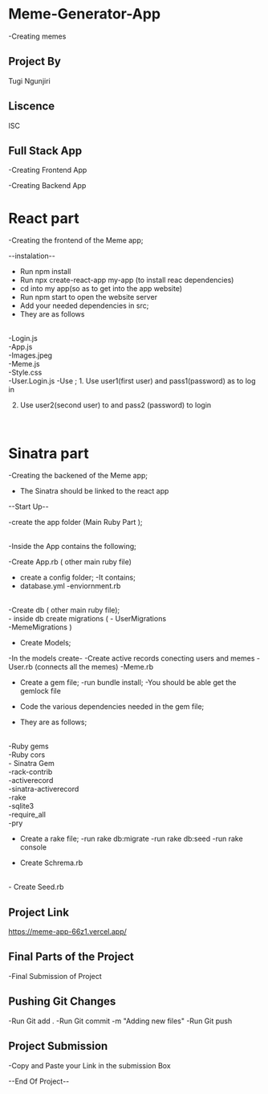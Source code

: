 # Meme-Generator-App
-Creating memes

## Project By
Tugi Ngunjiri

## Liscence
ISC

## Full Stack  App
-Creating Frontend App

-Creating Backend App


# React part
-Creating the frontend of the Meme 
app;

 --instalation--
 - Run npm install
 - Run npx create-react-app my-app (to install reac dependencies)
 - cd into  my app(so as to get into the app website)
 - Run npm start to open the website server
 - Add your needed dependencies in src;
  - They are as follows
 <br>
 -Login.js
 <br>
 -App.js
 <br>
 -Images.jpeg
 <br>
 -Meme.js
 <br>
 -Style.css
 <br>
 -User.Login.js
 -Use ;
 1. Use user1(first user)  and pass1(password) as  to log in

 2. Use user2(second user) to and  pass2 (password) to login
 <br>

# Sinatra part
-Creating the  backened of the Meme app;

- The Sinatra should be linked to the react app 

--Start Up--

-create the app folder (Main Ruby Part );

<br>
-Inside the App contains the following;
<br>

-Create App.rb ( other main ruby file)
<br>
- create  a config folder;
-It contains;
- database.yml
-enviornment.rb
<br>
-Create db  ( other main ruby file);
<br>
- inside db create migrations ( 
  - UserMigrations
  <br>
  -MemeMigrations
)

- Create Models;

-In the models create-
-Create active records conecting users and memes
-User.rb (connects all the memes)
-Meme.rb

- Create a gem file;
-run bundle install;
-You should  be able get the gemlock file
- Code the various dependencies needed in the gem file;

- They are as follows;
<br>
-Ruby gems
<br>
-Ruby cors
<br>
- Sinatra Gem
<br>
-rack-contrib
<br>
-activerecord
<br>
-sinatra-activerecord
<br>
-rake
<br>
-sqlite3
<br>
-require_all
<br>
-pry

- Create a rake file;
-run rake db:migrate
-run rake db:seed
-run rake console

- Create Schrema.rb
<br>
- Create Seed.rb
<br>



## Project  Link

  https://meme-app-66z1.vercel.app/

## Final Parts of the Project
-Final Submission of Project

## Pushing Git Changes
 -Run Git add .
 -Run Git commit -m "Adding new files"
 -Run Git push


## Project Submission
-Copy and Paste your Link in the submission Box

--End Of Project--